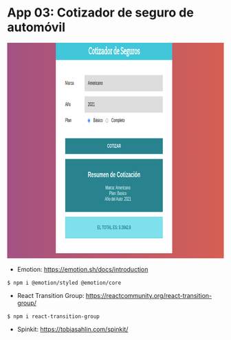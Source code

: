 # App 03: Cotizador de seguro de automóvil

<img src="./img-app.jpg" height="500">

* Emotion: https://emotion.sh/docs/introduction
~~~console
$ npm i @emotion/styled @emotion/core
~~~

* React Transition Group: https://reactcommunity.org/react-transition-group/
~~~console
$ npm i react-transition-group
~~~

* Spinkit: https://tobiasahlin.com/spinkit/